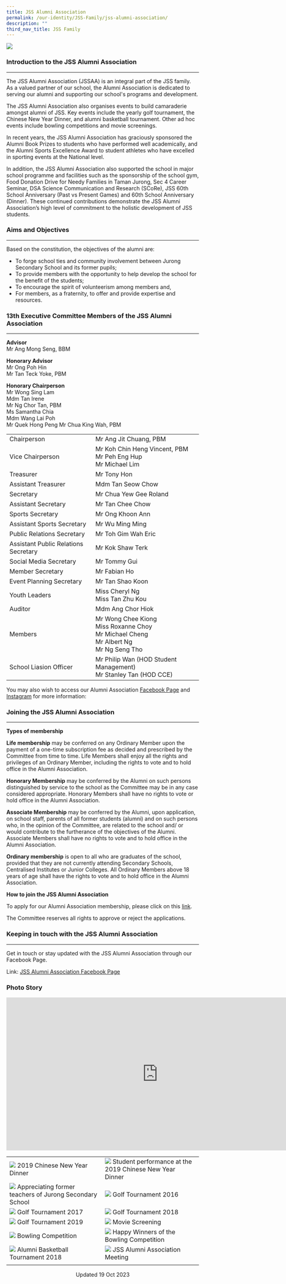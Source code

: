 ```yaml
---
title: JSS Alumni Association
permalink: /our-identity/JSS-Family/jss-alumni-association/
description: ""
third_nav_title: JSS Family
---
```

![](/images/Alumni%202023.jpeg)

### Introduction to the JSS Alumni Association
------------------------------------------
The JSS Alumni Association (JSSAA) is an integral part of the JSS family. As a valued partner of our school, the Alumni Association is dedicated to serving our alumni and supporting our school's programs and development. 

The JSS Alumni Association also organises events to build camaraderie amongst alumni of JSS. Key events include the yearly golf tournament, the Chinese New Year Dinner, and alumni basketball tournament. Other ad hoc events include bowling competitions and movie screenings.

In recent years, the JSS Alumni Association has graciously sponsored the Alumni Book Prizes to students who have performed well academically, and the Alumni Sports Excellence Award to student athletes who have excelled in sporting events at the National level. 

In addition, the JSS Alumni Association also supported the school in major school programme and facilities such as the sponsorship of the school gym, Food Donation Drive for Needy Families in Taman Jurong, Sec 4 Career Seminar, DSA Science Communication and Research (SCoRe), JSS 60th School Anniversary (Past vs Present Games) and 60th School Anniversary (Dinner). These continued contributions demonstrate the JSS Alumni Association’s high level of commitment to the holistic development of JSS students.



### Aims and Objectives
-------------------
Based on the constitution, the objectives of the alumni are:
*   To forge school ties and community involvement between Jurong Secondary School and its former pupils;
*   To provide members with the opportunity to help develop the school for the benefit of the students;
*   To encourage the spirit of volunteerism among members and,
*   For members, as a fraternity, to offer and provide expertise and resources.


### 13th Executive Committee Members of the JSS Alumni Association
--------------------------------------------------------------

**Advisor**<br>
Mr Ang Mong Seng, BBM
  

**Honorary Advisor**<br>
Mr Ong Poh Hin
<br>Mr Tan Teck Yoke, PBM


**Honorary Chairperson**<br>
Mr Wong Sing Lam<br>
Mdm Tan Irene<br>
Mr Ng Chor Tan, PBM<br>
Ms Samantha Chia<br>
Mdm Wang Lai Poh<br>
Mr Quek Hong Peng
Mr Chua King Wah, PBM

|  |  | |
| -------- | -------- | -------- |
| Chairperson    | Mr Ang Jit Chuang, PBM  |  |
| Vice Chairperson   |  Mr Koh Chin Heng Vincent, PBM<br>Mr Peh Eng Hup<br> Mr Michael Lim |  |
| Treasurer   | Mr Tony Hon |  |
| Assistant Treasurer| Mdm Tan Seow Chow |  |
| Secretary| Mr Chua Yew Gee Roland|  |
| Assistant Secretary| Mr Tan Chee Chow |  |
| Sports Secretary| Mr Ong Khoon Ann|  |
| Assistant Sports Secretary| Mr Wu Ming Ming||
| Public Relations Secretary| Mr Toh Gim Wah Eric |  |
| Assistant Public Relations Secretary| Mr Kok Shaw Terk |  |
| Social Media Secretary| Mr Tommy Gui||
| Member Secretary| Mr Fabian Ho||
|Event Planning Secretary| Mr Tan Shao Koon||
|Youth Leaders| Miss Cheryl Ng <br> Miss Tan Zhu Kou||
|Auditor| Mdm Ang Chor Hiok|  |
| Members| Mr Wong Chee Kiong<br> Miss Roxanne Choy <br> Mr Michael Cheng<br>Mr Albert Ng<br>Mr Ng Seng Tho |  |
|School Liasion Officer| Mr Philip Wan (HOD Student Management) <br>Mr Stanley Tan (HOD CCE)

You may also wish to access our Alumni Association [Facebook Page](https://www.facebook.com/profile.php?id=100064587646774) and [Instagram](https://www.instagram.com/jss_alumni/) for more information:

### Joining the JSS Alumni Association
----------------------------------

**Types of membership**

**Life membership**&nbsp;may be conferred on any Ordinary Member upon the payment of a one-time subscription fee as decided and prescribed by the Committee from time to time. Life Members shall enjoy all the rights and privileges of an Ordinary Member, including the rights to vote and to hold office in the Alumni Association.
 
**Honorary Membership**&nbsp;may be conferred by the Alumni on such persons distinguished by service to the school as the Committee may be in any case considered appropriate. Honorary Members shall have no rights to vote or hold office in the Alumni Association.

**Associate Membership**&nbsp;may be conferred by the Alumni, upon application, on school staff, parents of all former students (alumni) and on such persons who, in the opinion of the Committee, are related to the school and/ or would contribute to the furtherance of the objectives of the Alumni. Associate Members shall have no rights to vote and to hold office in the Alumni Association.
  
**Ordinary membership**&nbsp;is open to all who are graduates of the school, provided that they are not currently attending Secondary Schools, Centralised Institutes or Junior Colleges. All Ordinary Members above 18 years of age shall have the rights to vote and to hold office in the Alumni Association.
  
**How to join the JSS Alumni Association**

To apply for our Alumni Association membership, please click on this [link](https://docs.google.com/forms/d/e/1FAIpQLScA76-SUfyYSnG_VlLnBDt2oiq8aYFC3lkKaO2JOeoLupfdbg/viewform?vc=0&amp;c=0&amp;w=1&amp;flr=0).
 
The Committee reserves all rights to approve or reject the applications.

### Keeping in touch with the JSS Alumni Association
------------------------------------------------

Get in touch or stay updated with the JSS Alumni Association through our Facebook Page.

  

Link:&nbsp;[JSS Alumni Association Facebook Page](https://www.facebook.com/Jurong-Secondary-School-Alumni-Association-171815156192778/)

### Photo Story

<iframe allowfullscreen="true" height="400" width="791" frameborder="0" src="https://docs.google.com/presentation/d/e/2PACX-1vS7okKUfgebrUf0kqRUZEMVQp_K4LuMNCOI187X3HDgIWbyH1nA2aNle4HYZ-mQRaqwbx4Da36DbCFM/embed?start=false&amp;loop=true&amp;delayms=3000"></iframe>

|  |  |
| -------- | -------- |
| ![](/images/Alumni%201.jpg) 2019 Chinese New Year Dinner | ![](/images/Alumni%202.jpg) Student performance at the 2019 Chinese New Year Dinner | 
| ![](/images/Alumni%203.jpg) Appreciating former teachers of Jurong Secondary School | ![](/images/Alumni%204.jpg) Golf Tournament 2016 |
| ![](/images/Alumni%205.jpg) Golf Tournament 2017 | ![](/images/Alumni%206.jpg) Golf Tournament 2018 |
| ![](/images/Alumni%207.jpg) Golf Tournament 2019 | ![](/images/Alumni%208.jpg) Movie Screening | 
| ![](/images/Alumni%209.jpg)&nbsp;Bowling Competition | ![](/images/Alumni%2010.jpg) Happy Winners of the Bowling Competition |
| ![](/images/Alumni%2011.jpg) Alumni Basketball Tournament 2018 | ![](/images/Alumni%2012.jpg) JSS Alumni Association Meeting | 
| | |

<center> Updated 19 Oct 2023 </center>